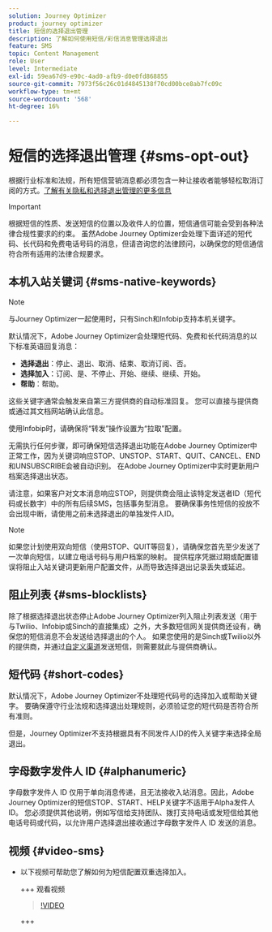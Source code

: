 ```yaml
---
solution: Journey Optimizer
product: journey optimizer
title: 短信的选择退出管理
description: 了解如何使用短信/彩信消息管理选择退出
feature: SMS
topic: Content Management
role: User
level: Intermediate
exl-id: 59ea67d9-e90c-4ad0-afb9-d0e0fd868855
source-git-commit: 7973f56c26c01d4845138f70cd00bce8ab7fc09c
workflow-type: tm+mt
source-wordcount: '568'
ht-degree: 16%

---
```


# 短信的选择退出管理 {#sms-opt-out}

根据行业标准和法规，所有短信营销消息都必须包含一种让接收者能够轻松取消订阅的方式。[了解有关隐私和选择退出管理的更多信息](../privacy/opt-out.md)

>[!IMPORTANT]
>
>根据短信的性质、发送短信的位置以及收件人的位置，短信通信可能会受到各种法律合规性要求的约束。 虽然Adobe Journey Optimizer会处理下面详述的短代码、长代码和免费电话号码的消息，但请咨询您的法律顾问，以确保您的短信通信符合所有适用的法律合规要求。
>

## 本机入站关键词 {#sms-native-keywords}

>[!NOTE]
>
> 与Journey Optimizer一起使用时，只有Sinch和Infobip支持本机关键字。

默认情况下，Adobe Journey Optimizer会处理短代码、免费和长代码消息的以下标准英语回复消息：

* **选择退出**：停止、退出、取消、结束、取消订阅、否。
* **选择加入**：订阅、是、不停止、开始、继续、继续、开始。
* **帮助**：帮助。

这些关键字通常会触发来自第三方提供商的自动标准回复。 您可以直接与提供商或通过其文档网站确认此信息。

使用Infobip时，请确保将“转发”操作设置为“拉取”配置。

无需执行任何步骤，即可确保短信选择退出功能在Adobe Journey Optimizer中正常工作，因为关键词响应STOP、UNSTOP、START、QUIT、CANCEL、END和UNSUBSCRIBE会被自动识别。 在Adobe Journey Optimizer中实时更新用户档案选择退出状态。

请注意，如果客户对文本消息响应STOP，则提供商会阻止该特定发送者ID（短代码或长数字）中的所有后续SMS，包括事务型消息。 要确保事务性短信的投放不会出现中断，请使用之前未选择退出的单独发件人ID。


>[!NOTE]
>
>如果您计划使用双向短信（使用STOP、QUIT等回复），请确保您首先至少发送了一次单向短信，以建立电话号码与用户档案的映射。 提供程序凭据过期或配置错误将阻止入站关键词更新用户配置文件，从而导致选择退出记录丢失或延迟。


## 阻止列表 {#sms-blocklists}

除了根据选择退出状态停止Adobe Journey Optimizer列入阻止列表发送（用于与Twilio、Infobip或Sinch的直接集成）之外，大多数短信网关提供商还设有，确保您的短信消息不会发送给选择退出的个人。 如果您使用的是Sinch或Twilio以外的提供商，并通过[自定义渠道](../building-journeys/using-custom-actions.md)发送短信，则需要就此与提供商确认。


## 短代码 {#short-codes}

默认情况下，Adobe Journey Optimizer不处理短代码号的选择加入或帮助关键字。 要确保遵守行业法规和选择退出处理规则，必须验证您的短代码是否符合所有准则。

但是，Journey Optimizer不支持根据具有不同发件人ID的传入关键字来选择全局退出。

## 字母数字发件人 ID {#alphanumeric}

字母数字发件人 ID 仅用于单向消息传递，且无法接收入站消息。因此，Adobe Journey Optimizer的短信STOP、START、HELP关键字不适用于Alpha发件人ID。 您必须提供其他说明，例如写信给支持团队、拨打支持电话或发短信给其他电话号码或代码，以允许用户选择退出接收通过字母数字发件人 ID 发送的消息。

## 视频 {#video-sms}

* 以下视频可帮助您了解如何为短信配置双重选择加入。

  +++ 观看视频

  >[!VIDEO](https://video.tv.adobe.com/v/3427129/?learn=on)

  +++
